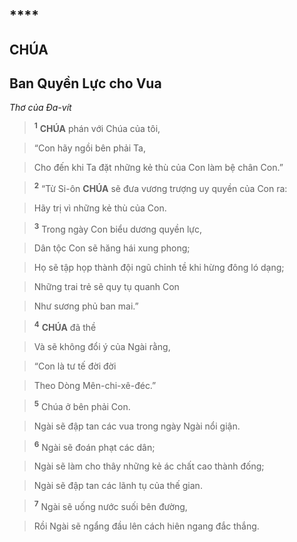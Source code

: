 # 

## ****

## CHÚA

## Ban Quyền Lực cho Vua
*Thơ của Đa-vít*

> <sup><b>1</b></sup> **CHÚA** phán với Chúa của tôi,
>


> “Con hãy ngồi bên phải Ta,
>


> Cho đến khi Ta đặt những kẻ thù của Con làm bệ chân Con.”
>


> <sup><b>2</b></sup> “Từ Si-ôn **CHÚA** sẽ đưa vương trượng uy quyền của Con ra:
>


> Hãy trị vì những kẻ thù của Con.
>


> <sup><b>3</b></sup> Trong ngày Con biểu dương quyền lực,
>


> Dân tộc Con sẽ hăng hái xung phong;
>


> Họ sẽ tập họp thành đội ngũ chỉnh tề khi hừng đông ló dạng;
>


> Những trai trẻ sẽ quy tụ quanh Con
>


> Như sương phủ ban mai.”
>


> <sup><b>4</b></sup> **CHÚA** đã thề
>


> Và sẽ không đổi ý của Ngài rằng,
>


> “Con là tư tế đời đời
>


> Theo Dòng Mên-chi-xê-đéc.”
>


> <sup><b>5</b></sup> Chúa ở bên phải Con.
>


> Ngài sẽ đập tan các vua trong ngày Ngài nổi giận.
>


> <sup><b>6</b></sup> Ngài sẽ đoán phạt các dân;
>


> Ngài sẽ làm cho thây những kẻ ác chất cao thành đống;
>


> Ngài sẽ đập tan các lãnh tụ của thế gian.
>


> <sup><b>7</b></sup> Ngài sẽ uống nước suối bên đường,
>


> Rồi Ngài sẽ ngẩng đầu lên cách hiên ngang đắc thắng.
>